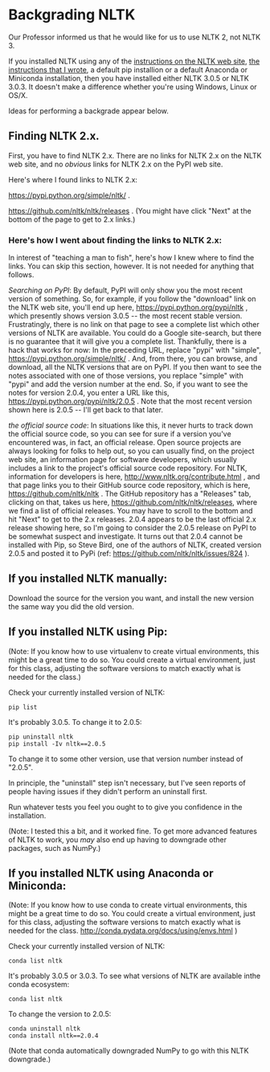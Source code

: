 # Backgrading NLTK
Our Professor informed us that he would like for us to use NLTK 2, not NLTK 3.

If you installed NLTK using any of the [instructions on the NLTK web site](http://www.nltk.org/install.html), [the instructions that I wrote](./README.md), a default pip installion or a default Anaconda or Miniconda installation, then you have installed either NLTK 3.0.5 or NLTK 3.0.3.  It doesn't make a difference whether you're using Windows, Linux or OS/X.  

Ideas for performing a backgrade appear below.

## Finding NLTK 2.x.
First, you have to find NLTK 2.x.  There are no links for NLTK 2.x on the NLTK web site, and no *obvious* links for NLTK 2.x on the PyPI web site.  

Here's where I found links to NLTK 2.x:

https://pypi.python.org/simple/nltk/ .  

https://github.com/nltk/nltk/releases .  (You might have click "Next" at the bottom of the page to get to 2.x links.)

### Here's how I went about finding the links to NLTK 2.x:  

In interest of "teaching a man to fish", here's how I knew where to find the links.  You can skip this section, however.  It is not needed for anything that follows.

_Searching on PyPI_:  By default, PyPI will only show you the most recent version of something.  So, for example, if you follow the "download" link on the NLTK web site, you'll end up here, https://pypi.python.org/pypi/nltk , which presently shows version 3.0.5 -- the most recent stable version.  Frustratingly, there is no link on that page to see a complete list which other versions of NLTK are available.  You could do a Google site-search, but there is no guarantee that it will give you a complete list.  Thankfully, there is a hack that works for now:  In the preceding URL, replace "pypi" with "simple", https://pypi.python.org/simple/nltk/ .  And, from there, you can browse, and download, all the NLTK versions that are on PyPI.  If you then want to see the notes associated with one of those versions, you replace "simple" with "pypi" and add the version number at the end.  So, if you want to see the notes for version 2.0.4, you enter a URL like this, https://pypi.python.org/pypi/nltk/2.0.5 . Note that the most recent version shown here is 2.0.5 -- I'll get back to that later.

_the official source code_:  In situations like this, it never hurts to track down the official source code, so you can see for sure if a version you've encountered was, in fact, an official release.  Open source projects are always looking for folks to help out, so you can usually find, on the project web site, an information page for software developers, which usually includes a link to the project's official source code repository.  For NLTK, information for developers is here, http://www.nltk.org/contribute.html , and that page links you to their GitHub source code repository, which is here, https://github.com/nltk/nltk .  The GitHub repository has a "Releases" tab, clicking on that, takes us here, https://github.com/nltk/nltk/releases, where we find a list of official releases.  You may have to scroll to the bottom and hit "Next" to get to the 2.x releases.  2.0.4 appears to be the last official 2.x release showing here, so I'm going to consider the 2.0.5 release on PyPI to be somewhat suspect and investigate.  It turns out that 2.0.4 cannot be installed with Pip, so Steve Bird, one of the authors of NLTK, created version 2.0.5 and posted it to PyPi (ref: https://github.com/nltk/nltk/issues/824 ).

## If you installed NLTK manually:
Download the source for the version you want, and install the new version the same way you did the old version.

## If you installed NLTK using Pip:
(Note:  If you know how to use virtualenv to create virtual environments, this might be a great time to do so.  You could create a virtual environment, just for this class, adjusting the software versions to match exactly what is needed for the class.)

Check your currently installed version of NLTK:
```
pip list
```
It's probably 3.0.5.  To change it to 2.0.5:
```
pip uninstall nltk
pip install -Iv nltk==2.0.5
```
To change it to some other version, use that version number instead of "2.0.5".

In principle, the "uninstall" step isn't necessary, but I've seen reports of people having issues if they didn't perform an uninstall first.

Run whatever tests you feel you ought to to give you confidence in the installation.

(Note:  I tested this a bit, and it worked fine.  To get more advanced features of NLTK to work, you *may* also end up having to downgrade other packages, such as NumPy.) 

## If you installed NLTK using Anaconda or Miniconda:
(Note:  If you know how to use conda to create virtual environments, this might be a great time to do so.  You could create a virtual environment, just for this class, adjusting the software versions to match exactly what is needed for the class.  http://conda.pydata.org/docs/using/envs.html )

Check your currently installed version of NLTK:
```
conda list nltk
```
It's probably 3.0.5 or 3.0.3.  To see what versions of NLTK are available inthe conda ecosystem:
```
conda list nltk
```
To change the version to 2.0.5:
```
conda uninstall nltk
conda install nltk==2.0.4
```
(Note that conda automatically downgraded NumPy to go with this NLTK downgrade.)
